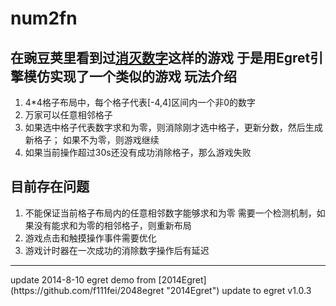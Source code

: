 num2fn
======

在豌豆荚里看到过[消灭数字](http://www.wandoujia.com/apps/com.remember.coushu "消灭数字传奇")这样的游戏
于是用Egret引擎模仿实现了一个类似的游戏
玩法介绍
-------
1.  4*4格子布局中，每个格子代表[-4,4]区间内一个非0的数字
2.  万家可以任意相邻格子
3.  如果选中格子代表数字求和为零，则消除刚才选中格子，更新分数，然后生成新格子；
   如果不为零，则游戏继续
4.  如果当前操作超过30s还没有成功消除格子，那么游戏失败

目前存在问题
-------
1.  不能保证当前格子布局内的任意相邻数字能够求和为零
   需要一个检测机制，如果没有能求和为零的相邻格子，则重新布局
2.  游戏点击和触摸操作事件需要优化
3.  游戏计时器在一次成功的消除数字操作后有延迟

- - -
<p>update 2014-8-10
egret demo
from [2014Egret](https://github.com/f111fei/2048egret "2014Egret")
update to egret v1.0.3
<p>